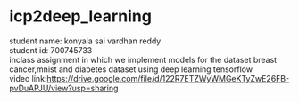 # icp2deep_learning <br>
student name: konyala sai vardhan reddy<br>
student id: 700745733 <br>
inclass assignment in which we implement models for the dataset breast cancer,mnist and diabetes dataset using deep learning tensorflow <br> 
video link:https://drive.google.com/file/d/122R7ETZWyWMGeKTyZwE26FB-pvDuAPJU/view?usp=sharing <br>

